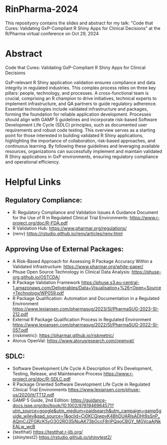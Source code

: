 # RinPharma-2024
This reposityory contains the slides and abstract for my talk: "Code that Cures: Validating GxP-Compliant R Shiny Apps for Clinical Decisions" at the R/Pharma virtual conference on Oct 29, 2024

# Abstract
Code that Cures: Validating GxP-Compliant R Shiny Apps for Clinical Decisions

GxP-relevant R Shiny application validation ensures compliance and data integrity in regulated industries. This complex process relies on three key pillars: people, technology, and processes. A cross-functional team is crucial, comprising an R champion to drive initiatives, technical experts to implement infrastructure, and QA partners to guide regulatory adherence. Essential technologies include validated infrastructure and packages, forming the foundation for reliable application development. Processes should align with GAMP 5 guidelines and incorporate risk-based Software Development Life Cycle (SDLC) principles, such as documented user requirements and robust code testing. This overview serves as a starting point for those interested in building validated R Shiny applications, highlighting the importance of collaboration, risk-based approaches, and continuous learning. By following these guidelines and leveraging available resources, organizations can successfully implement and maintain validated R Shiny applications in GxP environments, ensuring regulatory compliance and operational efficiency.


# Helpful Links
## Regulatory Compliance:
* R: Regulatory Compliance and Validation Issues A Guidance Document for the Use of R in Regulated Clinical Trial Environments: https://www.r-project.org/doc/R-FDA.pdf
* R Validation Hub: https://www.pharmar.org/regulations/
* {renv} https://rstudio.github.io/renv/articles/renv.html

## Approving Use of External Packages:
* A Risk-Based Approach for Assessing R Package Accuracy Within a Validated Infrastructure: https://www.pharmar.org/white-paper/
* Phuse Open Source Technology in Clinical Data Analysis: https://phuse-org.github.io/OSTCDA/
* R Package Validation Framework https://phuse.s3.eu-central-1.amazonaws.com/Deliverables/Data+Visualisation+%26+Open+Source+Technology/WP059.pdf
* R Package Qualification: Automation and Documentation in a Regulated Environment https://www.lexjansen.com/pharmasug/2023/SI/PharmaSUG-2023-SI-212.pdf
* External R Package Qualification Process in Regulated Environment https://www.lexjansen.com/pharmasug/2022/SI/PharmaSUG-2022-SI-057.pdf
* {riskmetric}: https://pharmar.github.io/riskmetric/
* Atorus OpenVal: https://www.atorusresearch.com/openval/

## SDLC:
* Software Development Life Cycle A Description of R’s Development, Testing, Release, and Maintenance Process https://www.r-project.org/doc/R-SDLC.pdf
* R Package Oriented Software Development Life Cycle in Regulated Clinical Trial Environments https://www.lexjansen.com/phuse-us/2020/tt/TT12.pdf
* GAMP 5 Guide, 2nd Edition: https://guidance-docs.ispe.org/doi/book/10.1002/9781946964571?utm_source=google&utm_medium=paidsearch&utm_campaign=gamp5guide_wiley&gad_source=1&gclid=Cj0KCQjwpvK4BhDUARIsADHt9sSnP_AQmCJZFGKcK5yO3O2RO35jNuAK73bOccF8riPQqoCBGY_MGVcaAjNkEALw_wcB
* {testthat} https://testthat.r-lib.org/
* {shinytest2} https://rstudio.github.io/shinytest2/

